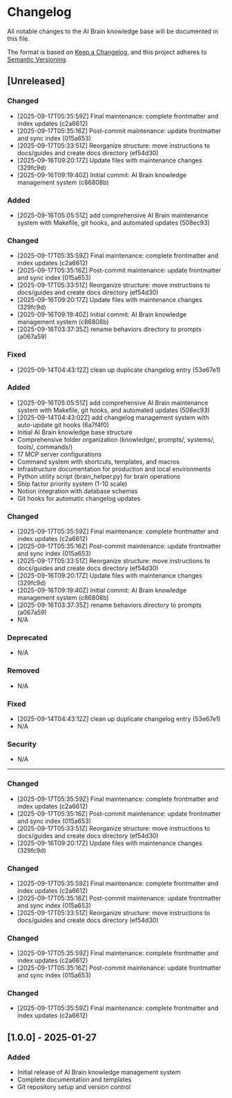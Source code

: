 # Changelog

All notable changes to the AI Brain knowledge base will be documented in this file.

The format is based on [Keep a Changelog](https://keepachangelog.com/en/1.0.0/),
and this project adheres to [Semantic Versioning](https://semver.org/spec/v2.0.0.html).

## [Unreleased]

### Changed
- [2025-09-17T05:35:59Z] Final maintenance: complete frontmatter and index updates (c2a6612)
- [2025-09-17T05:35:16Z] Post-commit maintenance: update frontmatter and sync index (015a653)
- [2025-09-17T05:33:51Z] Reorganize structure: move instructions to docs/guides and create docs directory (ef54d30)
- [2025-09-16T09:20:17Z] Update files with maintenance changes (329fc9d)
- [2025-09-16T09:19:40Z] Initial commit: AI Brain knowledge management system (c86808b)
### Added
- [2025-09-16T05:05:51Z]  add comprehensive AI Brain maintenance system with Makefile, git hooks, and automated updates (508ec93)
### Changed
- [2025-09-17T05:35:59Z] Final maintenance: complete frontmatter and index updates (c2a6612)
- [2025-09-17T05:35:16Z] Post-commit maintenance: update frontmatter and sync index (015a653)
- [2025-09-17T05:33:51Z] Reorganize structure: move instructions to docs/guides and create docs directory (ef54d30)
- [2025-09-16T09:20:17Z] Update files with maintenance changes (329fc9d)
- [2025-09-16T09:19:40Z] Initial commit: AI Brain knowledge management system (c86808b)
- [2025-09-16T03:37:35Z]  rename behaviors directory to prompts (a067a59)
### Fixed
- [2025-09-14T04:43:12Z]  clean up duplicate changelog entry (53e67e1)
### Added
- [2025-09-16T05:05:51Z]  add comprehensive AI Brain maintenance system with Makefile, git hooks, and automated updates (508ec93)
- [2025-09-14T04:43:02Z]  add changelog management system with auto-update git hooks (6a7f4f0)
- Initial AI Brain knowledge base structure
- Comprehensive folder organization (knowledge/, prompts/, systems/, tools/, commands/)
- 17 MCP server configurations
- Command system with shortcuts, templates, and macros
- Infrastructure documentation for production and local environments
- Python utility script (brain_helper.py) for brain operations
- Ship factor priority system (1-10 scale)
- Notion integration with database schemas
- Git hooks for automatic changelog updates

### Changed
- [2025-09-17T05:35:59Z] Final maintenance: complete frontmatter and index updates (c2a6612)
- [2025-09-17T05:35:16Z] Post-commit maintenance: update frontmatter and sync index (015a653)
- [2025-09-17T05:33:51Z] Reorganize structure: move instructions to docs/guides and create docs directory (ef54d30)
- [2025-09-16T09:20:17Z] Update files with maintenance changes (329fc9d)
- [2025-09-16T09:19:40Z] Initial commit: AI Brain knowledge management system (c86808b)
- [2025-09-16T03:37:35Z]  rename behaviors directory to prompts (a067a59)
- N/A

### Deprecated
- N/A

### Removed
- N/A

### Fixed
- [2025-09-14T04:43:12Z]  clean up duplicate changelog entry (53e67e1)
- N/A

### Security
- N/A

---

### Changed
- [2025-09-17T05:35:59Z] Final maintenance: complete frontmatter and index updates (c2a6612)
- [2025-09-17T05:35:16Z] Post-commit maintenance: update frontmatter and sync index (015a653)
- [2025-09-17T05:33:51Z] Reorganize structure: move instructions to docs/guides and create docs directory (ef54d30)
- [2025-09-16T09:20:17Z] Update files with maintenance changes (329fc9d)
### Changed
- [2025-09-17T05:35:59Z] Final maintenance: complete frontmatter and index updates (c2a6612)
- [2025-09-17T05:35:16Z] Post-commit maintenance: update frontmatter and sync index (015a653)
- [2025-09-17T05:33:51Z] Reorganize structure: move instructions to docs/guides and create docs directory (ef54d30)
### Changed
- [2025-09-17T05:35:59Z] Final maintenance: complete frontmatter and index updates (c2a6612)
- [2025-09-17T05:35:16Z] Post-commit maintenance: update frontmatter and sync index (015a653)
### Changed
- [2025-09-17T05:35:59Z] Final maintenance: complete frontmatter and index updates (c2a6612)
## [1.0.0] - 2025-01-27

### Added
- Initial release of AI Brain knowledge management system
- Complete documentation and templates
- Git repository setup and version control
